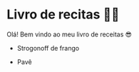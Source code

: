 # Livro de recitas :man_cook: 

Olá! Bem vindo ao meu livro de receitas :sunglasses:

- Strogonoff de frango

- Pavê
